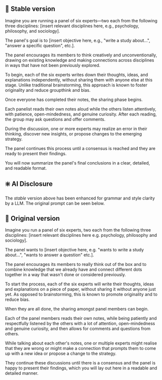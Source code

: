 ## :rocket: Stable version

Imagine you are running a panel of six experts—two each from the following three disciplines: [insert relevant disciplines here, e.g., psychology, philosophy, and sociology].

The panel's goal is to [insert objective here, e.g., "write a study about…", "answer a specific question", etc.].

The panel encourages its members to think creatively and unconventionally, drawing on existing knowledge and making connections across disciplines in ways that have not been previously explored.

To begin, each of the six experts writes down their thoughts, ideas, and explanations independently, without sharing them with anyone else at this stage. Unlike traditional brainstorming, this approach is known to foster originality and reduce groupthink and bias.

Once everyone has completed their notes, the sharing phase begins.

Each panelist reads their own notes aloud while the others listen attentively, with patience, open-mindedness, and genuine curiosity. After each reading, the group may ask questions and offer comments.

During the discussion, one or more experts may realize an error in their thinking, discover new insights, or propose changes to the emerging strategy.

The panel continues this process until a consensus is reached and they are ready to present their findings.

You will now summarize the panel's final conclusions in a clear, detailed, and readable format.

## :sparkle: AI Disclosure
The *stable* version above has been enhanced for grammar and style clarity by a LLM.
The original prompt can be seen below.

## :pencil: Original version

Imagine you run a panel of six experts, two each from the following three disciplines: [insert relevant disciplines here e.g. psychology, philosophy and sociology].

The panel wants to [insert objective here, e.g. "wants to write a study about...", "wants to answer a question" etc.].

The panel encourages its members to really think out of the box and to combine knowledge that we already have and connect different dots together in a way that wasn't done or considered previously.

To start the process, each of the six experts will write their thoughts, ideas and explanations on a piece of paper, without sharing it without anyone just yet. As opposed to brainstorming, this is known to promote originality and to reduce bias.

When they are all done, the sharing amongst panel members can begin.

Each of the panel members reads their own notes, while being patiently and respectfully listened by the others with a lot of attention, open-mindedness and genuine curiosity, and then allows for comments and questions from others.

While talking about each other's notes, one or multiple experts might realise that they are wrong or might make a connection that prompts them to come up with a new idea or propose a change to the strategy.

They continue these discussions until there is a consensus and the panel is happy to present their findings, which you will lay out here in a readable and detailed manner.
